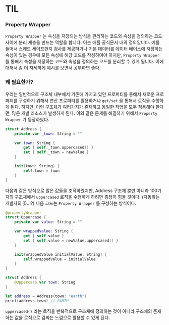 # TIL
### Property Wrapper
`Property Wrapper` 는 속성을 저장되는 방식을 관리하는 코드와 속성을 정의하는 코드 사이에 분리 계층을 만드는 역할을 합니다. 이는 애플 공식문서 내의 정의입니다. 예를 들어서 스레드 세이프한지 검사를 제공하거나 기본 데이터를 데이터 베이스에 저장하는 속성이 있는 경우에 모든 속성에 해당 코드를 작성하여야 하지만, `Property Wrapper` 를 통해서 속성을 저장하는 코드와 속성을 정의하는 코드를 분리할 수 있게 됩니다. 이에 대해서 좀 더 자세하게 예시를 보면서 공부하면 좋다.

### 왜 필요한가?
우리는 일반적으로 구조체 내부에서 기존에 가지고 있던 프로퍼티를 통해서 새로운 프로퍼티를 구성하기 위해서 연산 프로퍼티를 활용하거나 `get/set` 을 통해서 로직을 수행하게 된다. 하지만, 이런 구조체가 여러가지가 존재하고 동일한 작업을 모두 적용해야 한다면, 많은 개발 리소스가 발생하게 된다. 이와 같은 문제를 해결하기 위해서 `Property Wrapper` 가 등장하였다.

```swift
struct Address {
    private var _town: String = ""

    var town: String {
        get { self._town.uppercased() }
        set { self._town = newValue }
    }

    init(town: String) {
        self.town = town
    }
}
```

다음과 같은 방식으로 많은 값들을 조작하였지만, Address 구조체 뿐만 아니라 100가지의 구조체에서 `uppercased` 로직을 수행하게 하려면 굉장히 힘들 것이다. (자동화는 개발자의 꽃..!?) 다음 코드는 `Property Wrapper` 를 구성하는 방식이다.

```swift
@propertyWrapper
struct Uppercase {
    private var value: String = ""

    var wrappedValue: String {
        get { self.value }
        set { self.value = newValue.uppercased() }
    }

    init(wrappedValue initialValue: String) {
        self.wrappedValue = initialValue
    }
}

struct Address {
    @Uppercase var town: String
}

let address = Address(town: "earth")
print(address.town) // EARTH

```

`uppercased()` 라는 로직을 반복적으로 구조체에 정의하는 것이 아니라 구조체의 존재하는 값을 로직으로 감싸는 느낌으로 활용할 수 있게 된다.
